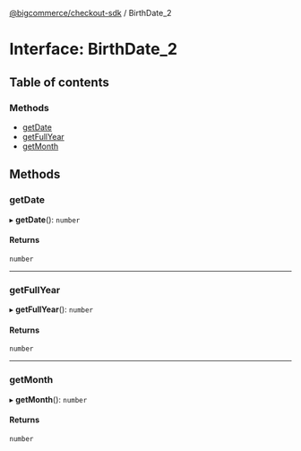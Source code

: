 [@bigcommerce/checkout-sdk](../README.md) / BirthDate_2

# Interface: BirthDate\_2

## Table of contents

### Methods

- [getDate](BirthDate_2.md#getdate)
- [getFullYear](BirthDate_2.md#getfullyear)
- [getMonth](BirthDate_2.md#getmonth)

## Methods

### getDate

▸ **getDate**(): `number`

#### Returns

`number`

___

### getFullYear

▸ **getFullYear**(): `number`

#### Returns

`number`

___

### getMonth

▸ **getMonth**(): `number`

#### Returns

`number`
